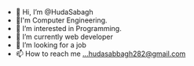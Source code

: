- 👋 Hi, I’m @HudaSabagh
- 💞️I'm Computer Engineering.
- 👀 I’m interested in Programming.
- 🌱 I’m currently  web developer
- 💞️ I’m looking for a job
- 📫 How to reach me ...hudasabbagh282@gmail.com

<!---
HudaSabagh/HudaSabagh is a ✨ special ✨ repository because its `README.md` (this file) appears on your GitHub profile.
You can click the Preview link to take a look at your changes.
--->


